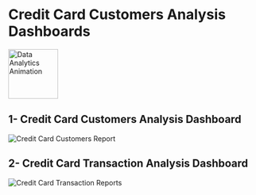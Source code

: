  # Credit Card Customers Analysis Dashboards

<img src="https://i.pinimg.com/originals/79/1a/b0/791ab0d9c1cb0db127b12a26c4b09e61.gif" alt="Data Analytics Animation" width="100" height="100"/>


 






## 1- Credit Card Customers Analysis Dashboard 

![Credit Card Customers Report](https://github.com/user-attachments/assets/616fc5be-1bff-4ae8-9a98-1afa93f7387a)



## 2- Credit Card Transaction Analysis Dashboard

![Credit Card Transaction Reports](https://github.com/user-attachments/assets/ba42621c-619a-4f1a-9c2e-0cb070bf147d)
